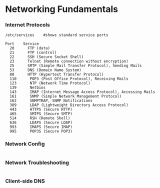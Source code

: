 # Networking Fundamentals

### Internet Protocols
```
/etc/services    #shows standard service ports

Port	Service
  20      FTP (data)
  21      FTP (control)
  22      SSH (Secure Socket Shell)
  23      Telnet (Remote connection without encryption)
  25      SMTP (Simple Mail Transfer Protocol), Sending Mails
  53      DNS (Domain Name System)
  80      HTTP (Hypertext Transfer Protocol)
  110      POP3 (Post Office Protocol), Receiving Mails
  123      NTP (Network Time Protocol)
  139      Netbios
  143      IMAP (Internet Message Access Protocol), Accessing Mails
  161      SNMP (Simple Network Management Protocol)
  162      SNMPTRAP, SNMP Notifications
  389      LDAP (Lightweight Directory Access Protocol)
  443      HTTPS (Secure HTTP)
  465      SMTPS (Secure SMTP)
  514      RSH (Remote Shell)
  636      LDAPS (Secure LDAP)
  993      IMAPS (Secure IMAP)
  995      POP3S (Secure POP3)

```

### Network Config
```
```

### Network Troubleshooting
```
```


### Client-side DNS
```
```


